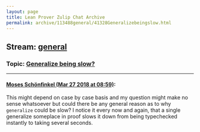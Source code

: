 ```yaml
---
layout: page
title: Lean Prover Zulip Chat Archive 
permalink: archive/113488general/41328Generalizebeingslow.html
---
```


## Stream: [general](index.html)
### Topic: [Generalize being slow?](41328Generalizebeingslow.html)

---

#### [Moses Schönfinkel (Mar 27 2018 at 08:59)](https://leanprover.zulipchat.com/#narrow/stream/113488-general/topic/Generalize%20being%20slow%3F/near/124261285):
This might depend on case by case basis and my question might make no sense whatsoever but could there be any general reason as to why `generalize` could be slow? I notice it every now and again, that a single generalize someplace in proof slows it down from being typechecked instantly to taking several seconds.

